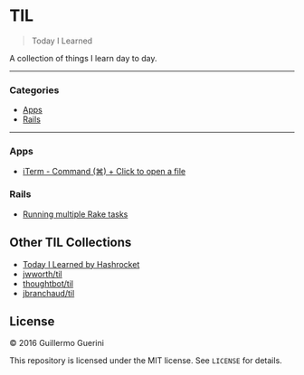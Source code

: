 # TIL

> Today I Learned

A collection of things I learn day to day.

---

### Categories

* [Apps](#apps)
* [Rails](#rails)

---

### Apps

- [iTerm - Command (⌘) + Click to open a file](apps/iterm-command-click-open-file.md)

### Rails

- [Running multiple Rake tasks](rails/running-multiple-rake-tasks.md)

## Other TIL Collections

* [Today I Learned by Hashrocket](https://til.hashrocket.com)
* [jwworth/til](https://github.com/jwworth/til)
* [thoughtbot/til](https://github.com/thoughtbot/til)
* [jbranchaud/til](https://github.com/jbranchaud/til)

## License

&copy; 2016 Guillermo Guerini

This repository is licensed under the MIT license. See `LICENSE` for
details.
